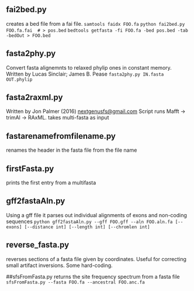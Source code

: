 ## fai2bed.py
creates a bed file from a fai file. 
`samtools faidx FOO.fa`
`python fai2bed.py FOO.fa.fai  # > pos.bed`
`bedtools getfasta -fi FOO.fa -bed pos.bed -tab -bedOut > FOO.bed`

## fasta2phy.py
Convert fasta alignemnts to relaxed phylip ones in constant memory.
Written by Lucas Sinclair; James B. Pease
`fasta2phy.py IN.fasta OUT.phylip`

## fasta2raxml.py
Written by Jon Palmer (2016) nextgenusfs@gmail.com
Script runs Mafft -> trimAl -> RAxML. takes multi-fasta as input

## fastarenamefromfilename.py
renames the header in the fasta file from the file name

## firstFasta.py
prints the first entry from a multifasta

## gff2fastaAln.py
Using a gff file it parses out individual alignments of exons and non-coding
sequences
`python gff2fastaAln.py --gff FOO.gff --aln FOO.aln.fa [--exons] [--distance int] [--length int] [--chromlen int]`

## reverse_fasta.py
reverses sections of a fasta file given by coordinates. Useful for correcting small artifact inversions. Some hard-coding.

##sfsFromFasta.py
returns the site frequency spectrum from a fasta file
`sfsFromFasta.py --fasta FOO.fa --ancestral FOO.anc.fa`
